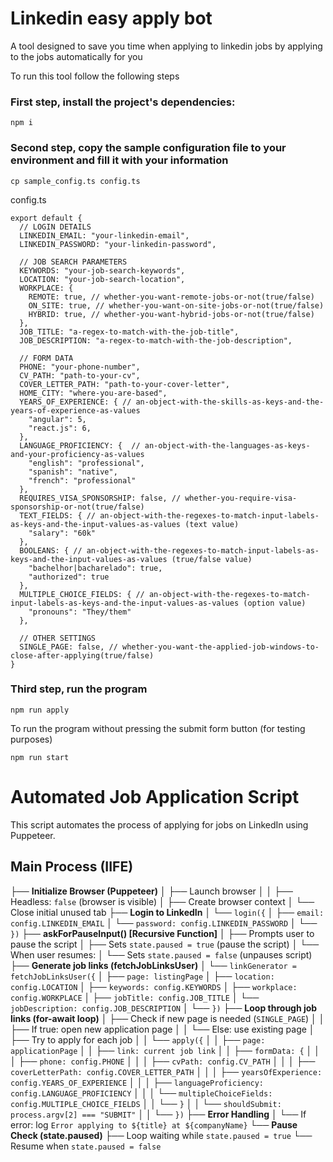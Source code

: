# Linkedin easy apply bot

A tool designed to save you time when applying to linkedin jobs by applying to the jobs automatically for you

To run this tool follow the following steps

### First step, install the project's dependencies:
```
npm i
```

### Second step, copy the sample configuration file to your environment and fill it with your information
```
cp sample_config.ts config.ts
```
config.ts
```TS
export default {
  // LOGIN DETAILS
  LINKEDIN_EMAIL: "your-linkedin-email",
  LINKEDIN_PASSWORD: "your-linkedin-password",

  // JOB SEARCH PARAMETERS
  KEYWORDS: "your-job-search-keywords",
  LOCATION: "your-job-search-location",
  WORKPLACE: {
    REMOTE: true, // whether-you-want-remote-jobs-or-not(true/false)
    ON_SITE: true, // whether-you-want-on-site-jobs-or-not(true/false)
    HYBRID: true, // whether-you-want-hybrid-jobs-or-not(true/false)
  },
  JOB_TITLE: "a-regex-to-match-with-the-job-title",
  JOB_DESCRIPTION: "a-regex-to-match-with-the-job-description",

  // FORM DATA
  PHONE: "your-phone-number",
  CV_PATH: "path-to-your-cv",
  COVER_LETTER_PATH: "path-to-your-cover-letter",
  HOME_CITY: "where-you-are-based",
  YEARS_OF_EXPERIENCE: { // an-object-with-the-skills-as-keys-and-the-years-of-experience-as-values
    "angular": 5,
    "react.js": 6,
  },
  LANGUAGE_PROFICIENCY: {  // an-object-with-the-languages-as-keys-and-your-proficiency-as-values
    "english": "professional",
    "spanish": "native",
    "french": "professional"
  },
  REQUIRES_VISA_SPONSORSHIP: false, // whether-you-require-visa-sponsorship-or-not(true/false)
  TEXT_FIELDS: { // an-object-with-the-regexes-to-match-input-labels-as-keys-and-the-input-values-as-values (text value)
    "salary": "60k"
  },
  BOOLEANS: { // an-object-with-the-regexes-to-match-input-labels-as-keys-and-the-input-values-as-values (true/false value)
    "bachelhor|bacharelado": true,
    "authorized": true
  },
  MULTIPLE_CHOICE_FIELDS: { // an-object-with-the-regexes-to-match-input-labels-as-keys-and-the-input-values-as-values (option value)
    "pronouns": "They/them"
  },

  // OTHER SETTINGS
  SINGLE_PAGE: false, // whether-you-want-the-applied-job-windows-to-close-after-applying(true/false)
}
```

### Third step, run the program

```
npm run apply
```

To run the program without pressing the submit form button (for testing purposes)
```
npm run start
```


# Automated Job Application Script

This script automates the process of applying for jobs on LinkedIn using Puppeteer.

## Main Process (IIFE)
├── **Initialize Browser (Puppeteer)**
│   ├── Launch browser
│   │   ├── Headless: `false` (browser is visible)
│   ├── Create browser context
│   └── Close initial unused tab
├── **Login to LinkedIn**
│   └── `login({`
│       ├── `email: config.LINKEDIN_EMAIL`
│       └── `password: config.LINKEDIN_PASSWORD`
│   └── `})`
├── **askForPauseInput() [Recursive Function]**
│   ├── Prompts user to pause the script
│   ├── Sets `state.paused = true` (pause the script)
│   └── When user resumes:
│       └── Sets `state.paused = false` (unpauses script)
├── **Generate job links (fetchJobLinksUser)**
│   └── `linkGenerator = fetchJobLinksUser({`
│       ├── `page: listingPage`
│       ├── `location: config.LOCATION`
│       ├── `keywords: config.KEYWORDS`
│       ├── `workplace: config.WORKPLACE`
│       ├── `jobTitle: config.JOB_TITLE`
│       └── `jobDescription: config.JOB_DESCRIPTION`
│   └── `})`
├── **Loop through job links (for-await loop)**
│   ├── Check if new page is needed (`SINGLE_PAGE`)
│   │   ├── If true: open new application page
│   │   └── Else: use existing page
│   ├── Try to apply for each job
│   │   └── `apply({`
│   │       ├── `page: applicationPage`
│   │       ├── `link: current job link`
│   │       ├── `formData: {`
│   │       │   ├── `phone: config.PHONE`
│   │       │   ├── `cvPath: config.CV_PATH`
│   │       │   ├── `coverLetterPath: config.COVER_LETTER_PATH`
│   │       │   ├── `yearsOfExperience: config.YEARS_OF_EXPERIENCE`
│   │       │   ├── `languageProficiency: config.LANGUAGE_PROFICIENCY`
│   │       │   └── `multipleChoiceFields: config.MULTIPLE_CHOICE_FIELDS`
│   │       └── `}`
│   │       └── `shouldSubmit: process.argv[2] === "SUBMIT"`
│   │   └── `})`
├── **Error Handling**
│   └── If error: log `Error applying to ${title} at ${companyName}`
└── **Pause Check (state.paused)**
    ├── Loop waiting while `state.paused = true`
    └── Resume when `state.paused = false`
